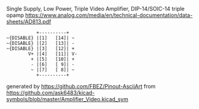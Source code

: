 Single Supply, Low Power, Triple Video Amplifier, DIP-14/SOIC-14
triple opamp
https://www.analog.com/media/en/technical-documentation/data-sheets/AD813.pdf


	           +----------+
	~{DISABLE} |[1]   [14]| ~
	~{DISABLE} |[2]   [13]| -
	~{DISABLE} |[3]   [12]| +
	        V+ |[4]   [11]| V-
	         + |[5]   [10]| +
	         - |[6]   [ 9]| -
	         ~ |[7]   [ 8]| ~
	           +----------+


generated by https://github.com/FBEZ/Pinout-AsciiArt from https://github.com/ask6483/kicad-symbols/blob/master/Amplifier_Video.kicad_sym